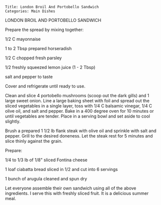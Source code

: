 ~~~ recipe-info
Title: London Broil And Portobello Sandwich
Categories: Main Dishes
~~~

LONDON BROIL AND PORTOBELLO SANDWICH

Prepare the spread by mixing together:

1/2 C mayonnaise

1 to 2 Tbsp prepared horseradish

1/2 C chopped fresh parsley

1/2 freshly squeezed lemon juice (1 - 2 Tbsp)

salt and pepper to taste

Cover and refrigerate until ready to use.

Clean and slice 4 portobello mushrooms (scoop out the dark gills) and 1 large sweet onion.  Line a
large baking sheet with foil and spread out the sliced vegetables in a single layer, toss with 1/4 C
balsamic vinegar, 1/4 C olive oil, and salt and pepper.  Bake in a 400 degree oven for 10 minutes or
until vegetables are tender.  Place in a serving bowl and set aside to cool slightly.

Brush a prepared 1 1/2 lb flank steak with olive oil and sprinkle with salt and pepper.  Grill to the
desired doneness.  Let the steak rest for 5 minutes and slice thinly against the grain.

Prepare:

1/4 to 1/3 lb of 1/8" sliced Fontina cheese

1 loaf ciabatta bread sliced in 1/2 and cut into 6 servings

1 bunch of arugula cleaned and spun dry

Let everyone assemble their own sandwich using all of the above ingredients.  I serve this with
freshly sliced fruit.  It is a delicious summer meal.
